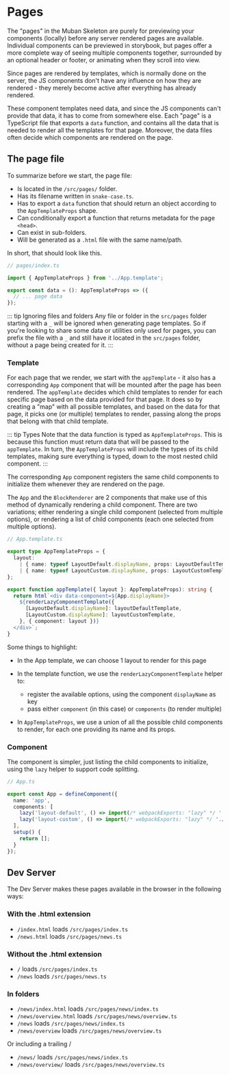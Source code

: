 # Pages

The "pages" in the Muban Skeleton are purely for previewing your components (locally) before any server rendered pages
are available. Individual components can be previewed in storybook, but pages offer a more complete way of seeing
multiple components together, surrounded by an optional header or footer, or animating when they scroll into view.

Since pages are rendered by templates, which is normally done on the server, the JS components don't have any influence
on how they are rendered - they merely become active after everything has already rendered.

These component templates need data, and since the JS components can't provide that data, it has to come from somewhere
else. Each "page" is a TypeScript file that exports a `data` function, and contains all the data that is needed to
render all the templates for that page. Moreover, the data files often decide which components are rendered on the page.


## The page file

To summarize before we start, the page file:

* Is located in the `/src/pages/` folder.
* Has its filename written in `snake-case.ts`.
* Has to export a `data` function that should return an object according to the `AppTemplateProps` shape.
* Can conditionally export a function that returns metadata for the page `<head>`.
* Can exist in sub-folders.
* Will be generated as a `.html` file with the same name/path. 

In short, that should look like this.

```ts
// pages/index.ts

import { AppTemplateProps } from '../App.template';

export const data = (): AppTemplateProps => ({
  // ... page data
});
```

::: tip Ignoring files and folders
Any file or folder in the `src/pages` folder starting with a `_` will be ignored when generating 
page templates.
So if you're looking to share some data or utilities only used for pages, you can prefix the file
with a `_` and still have it located in the `src/pages` folder, without a page being created for it.
:::

### Template

For each page that we render, we start with the `appTemplate` - it also has a corresponding `App` component that will
be mounted after the page has been rendered. The `appTemplate` decides which child templates to render for each
specific page based on the data provided for that page. It does so by creating a "map" with all possible templates,
and based on the data for that page, it picks one (or multiple) templates to render, passing along the props that
belong with that child template.

::: tip Types
Note that the data function is typed as `AppTemplateProps`. This is because this function must return data that will
be passed to the `appTemplate`. In turn, the `AppTemplateProps` will include the types of its child templates, making
sure everything is typed, down to the most nested child component.
:::

The corresponding `App` component registers the same child components to initialize them whenever they are rendered
on the page.

The `App` and the `BlockRenderer` are 2 components that make use of this method of dynamically rendering a child
component. There are two variations; either rendering a single child component (selected from multiple options), or
rendering a list of child components (each one selected from multiple options). 

```ts
// App.template.ts

export type AppTemplateProps = {
  layout:
    | { name: typeof LayoutDefault.displayName, props: LayoutDefaultTemplateProps }
    | { name: typeof LayoutCustom.displayName, props: LayoutCustomTemplateProps }
};

export function appTemplate({ layout }: AppTemplateProps): string {
  return html`<div data-component=${App.displayName}>
    ${renderLazyComponentTemplate({
      [LayoutDefault.displayName]: layoutDefaultTemplate,
      [LayoutCustom.displayName]: layoutCustomTemplate,
    }, { component: layout })}
  </div>`;
}
```

Some things to highlight:

* In the App template, we can choose 1 layout to render for this page

* In the template function, we use the `renderLazyComponentTemplate` helper to:
    * register the available options, using the component `displayName` as key
    * pass either `component` (in this case) or `components` (to render multiple)

* In `AppTemplateProps`, we use a union of all the possible child components to render, for each one providing its 
  name and its props.
  
  
### Component

The component is simpler, just listing the child components to initialize, using the `lazy` helper to support code
splitting.

```ts
// App.ts

export const App = defineComponent({
  name: 'app',
  components: [
    lazy('layout-default', () => import(/* webpackExports: "lazy" */ './components/layouts/DefaultLayout')),
    lazy('layout-custom', () => import(/* webpackExports: "lazy" */ './components/layouts/CustomLayout')),
  ],
  setup() {
    return [];
  }
});
```

## Dev Server

The Dev Server makes these pages available in the browser in the following ways:

### With the .html extension

* `/index.html` loads `/src/pages/index.ts`
* `/news.html` loads `/src/pages/news.ts`

### Without the .html extension

* `/` loads `/src/pages/index.ts`
* `/news` loads `/src/pages/news.ts`

### In folders

* `/news/index.html` loads `/src/pages/news/index.ts`
* `/news/overview.html` loads `/src/pages/news/overview.ts`
* `/news` loads `/src/pages/news/index.ts`
* `/news/overview` loads `/src/pages/news/overview.ts`

Or including a trailing /

* `/news/` loads `/src/pages/news/index.ts`
* `/news/overview/` loads `/src/pages/news/overview.ts`
